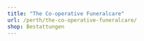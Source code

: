 ```yaml
---
title: "The Co-operative Funeralcare"
url: /perth/the-co-operative-funeralcare/
shop: Bestattungen
---
```

